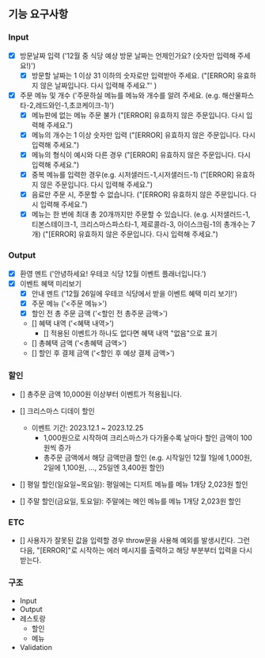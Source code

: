 ## 기능 요구사항

### Input

- [x] 방문날짜 입력 ('12월 중 식당 예상 방문 날짜는 언제인가요? (숫자만 입력해 주세요!)')
  - [x] 방문할 날짜는 1 이상 31 이하의 숫자로만 입력받아 주세요. ("[ERROR] 유효하지 않은 날짜입니다. 다시 입력해 주세요."' )
- [x] 주문 메뉴 및 개수 ('주문하실 메뉴를 메뉴와 개수를 알려 주세요. (e.g. 해산물파스타-2,레드와인-1,초코케이크-1)')
  - [x] 메뉴판에 없는 메뉴 주문 불가 ("[ERROR] 유효하지 않은 주문입니다. 다시 입력해 주세요.")
  - [x] 메뉴의 개수는 1 이상 숫자만 입력 ("[ERROR] 유효하지 않은 주문입니다. 다시 입력해 주세요.")
  - [x] 메뉴의 형식이 예시와 다른 경우 ("[ERROR] 유효하지 않은 주문입니다. 다시 입력해 주세요.")
  - [x] 중복 메뉴를 입력한 경우(e.g. 시저샐러드-1,시저샐러드-1) ("[ERROR] 유효하지 않은 주문입니다. 다시 입력해 주세요.")
  - [x] 음료만 주문 시, 주문할 수 없습니다. ("[ERROR] 유효하지 않은 주문입니다. 다시 입력해 주세요.")
  - [x] 메뉴는 한 번에 최대 총 20개까지만 주문할 수 있습니다.
        (e.g. 시저샐러드-1, 티본스테이크-1, 크리스마스파스타-1, 제로콜라-3, 아이스크림-1의 총개수는 7개) ("[ERROR] 유효하지 않은 주문입니다. 다시 입력해 주세요.")

### Output

- [x] 환영 멘트 ('안녕하세요! 우테코 식당 12월 이벤트 플래너입니다.')
- [x] 이벤트 혜택 미리보기
  - [x] 안내 멘트 ('12월 26일에 우테코 식당에서 받을 이벤트 혜택 미리 보기!')
  - [x] 주문 메뉴 ('<주문 메뉴>')
  - [x] 할인 전 총 주문 금액 ('<할인 전 총주문 금액>')
  - [] 혜택 내역 ('<혜택 내역>')
    - [] 적용된 이벤트가 하나도 없다면 혜택 내역 "없음"으로 표기
  - [] 총혜택 금액 ('<총혜택 금액>')
  - [] 할인 후 결제 금액 ('<할인 후 예상 결제 금액>')

### 할인

- [] 총주문 금액 10,000원 이상부터 이벤트가 적용됩니다.

- [] 크리스마스 디데이 할인
  - 이벤트 기간: 2023.12.1 ~ 2023.12.25
    - 1,000원으로 시작하여 크리스마스가 다가올수록 날마다 할인 금액이 100원씩 증가
    - 총주문 금액에서 해당 금액만큼 할인
      (e.g. 시작일인 12월 1일에 1,000원, 2일에 1,100원, ..., 25일엔 3,400원 할인)
- [] 평일 할인(일요일~목요일): 평일에는 디저트 메뉴를 메뉴 1개당 2,023원 할인
- [] 주말 할인(금요일, 토요일): 주말에는 메인 메뉴를 메뉴 1개당 2,023원 할인

### ETC

- [] 사용자가 잘못된 값을 입력할 경우 throw문을 사용해 예외를 발생시킨다. 그런 다음, "[ERROR]"로 시작하는 에러 메시지를 출력하고 해당 부분부터 입력을 다시 받는다.

### 구조

- Input
- Output
- 레스토랑
  - 할인
  - 메뉴
- Validation
